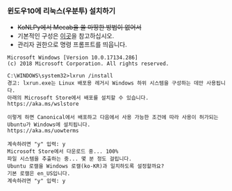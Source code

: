 ### 윈도우10에 리눅스(우분투) 설치하기
- ~~KoNLPy에서 Mecab을 쓸 마땅한 방법이 없어서~~
- 기본적인 구성은 [이곳](http://sanghaklee.tistory.com/39)을 참고하십시오.
- 관리자 권한으로 명령 프롬프트를 띄웁니다.
~~~
Microsoft Windows [Version 10.0.17134.286]
(c) 2018 Microsoft Corporation. All rights reserved.

C:\WINDOWS\system32>lxrun /install
경고: lxrun.exe는 Linux 배포용 레거시 Windows 하위 시스템을 구성하는 데만 사용됩니다.
아래의 Microsoft Store에서 배포를 설치할 수 있습니다.
https://aka.ms/wslstore

이렇게 하면 Canonical에서 배포하고 다음에서 사용 가능한 조건에 따라 사용이 허가되는 Ubuntu가 Windows에 설치됩니다.
https://aka.ms/uowterms

계속하려면 "y" 입력: y
Microsoft Store에서 다운로드 중... 100%
파일 시스템을 추출하는 중... 몇 분 정도 걸립니다.
Ubuntu 로캘을 Windows 로캘(ko-KR)과 일치하도록 설정할까요?
기본 로캘은 en_US입니다.
계속하려면 "y" 입력: y
~~~
